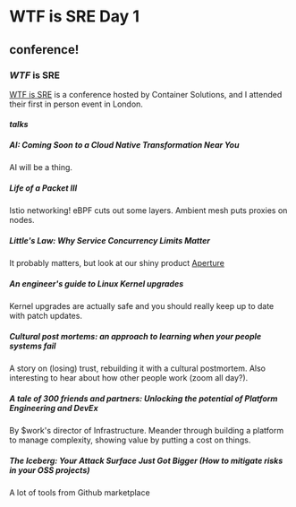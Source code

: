 # WTF is SRE Day 1

## conference!

### _WTF_ is SRE

[WTF is SRE](https://www.cloud-native-sre.wtf/)
is a conference hosted by Container Solutions,
and I attended their first in person event in London.

#### _talks_

##### AI: Coming Soon to a Cloud Native Transformation Near You

AI will be a thing.

##### Life of a Packet III

Istio networking!
eBPF cuts out some layers.
Ambient mesh puts proxies on nodes.

##### Little's Law: Why Service Concurrency Limits Matter

It probably matters,
but look at our shiny product [Aperture](https://github.com/fluxninja/aperture)

##### An engineer's guide to Linux Kernel upgrades

Kernel upgrades are actually safe and you should really keep up to date with patch updates.

##### Cultural post mortems: an approach to learning when your people systems fail

A story on (losing) trust,
rebuilding it with a cultural postmortem.
Also interesting to hear about how other people work
(zoom all day?).

##### A tale of 300 friends and partners: Unlocking the potential of Platform Engineering and DevEx

By $work's director of Infrastructure.
Meander through building a platform to manage complexity,
showing value by putting a cost on things.

##### The Iceberg: Your Attack Surface Just Got Bigger (How to mitigate risks in your OSS projects)

A lot of tools from Github marketplace
